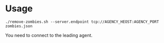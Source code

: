 # Usage

    ./remove-zombies.sh --server.endpoint tcp://AGENCY_HEOST:AGENCY_PORT zombies.json 

You need to connect to the leading agent.
